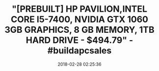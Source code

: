 ---
title: >-
  "[PREBUILT] HP PAVILION,INTEL CORE I5-7400, NVIDIA GTX 1060 3GB GRAPHICS, 8 GB
  MEMORY, 1TB HARD DRIVE - $494.79" - #buildapcsales
name: >-
  HP Pavilion Power 580-023w Gaming Tower, Intel Core i5-7400, NVIDIA GTX 1060
  3GB Graphics, 8 GB Memory, 1TB Hard Drive, Windows 10
date: '2018-02-28 02:25:36'
buy_now: >-
  https://www.amazon.com/HP-Pavilion-580-023w-i5-7400-Graphics/dp/B077S27YLP?SubscriptionId=AKIAIA5RBQIWQVTCUEUQ&tag=coldcutdeals-20&linkCode=xm2&camp=2025&creative=165953&creativeASIN=B077S27YLP
description_markdown: >+
  HP Pavilion Power 580-023w Gaming Tower, Intel Core i5-7400, NVIDIA GTX 1060
  3GB Graphics, 8 GB Memory, 1TB Hard Drive, Windows 10

    - Intel Core i5-7400

    - NVIDIA GTX 1060 3GB Graphics

    - 8 GB Memory

    - 1TB Hard Drive

    - Windows 10

tweet_id_str: '968673509726703616'
price: $499.99
you_save: ''
asin: B077S27YLP
image: 'https://images-na.ssl-images-amazon.com/images/I/41wxHZqVs2L.jpg'

---